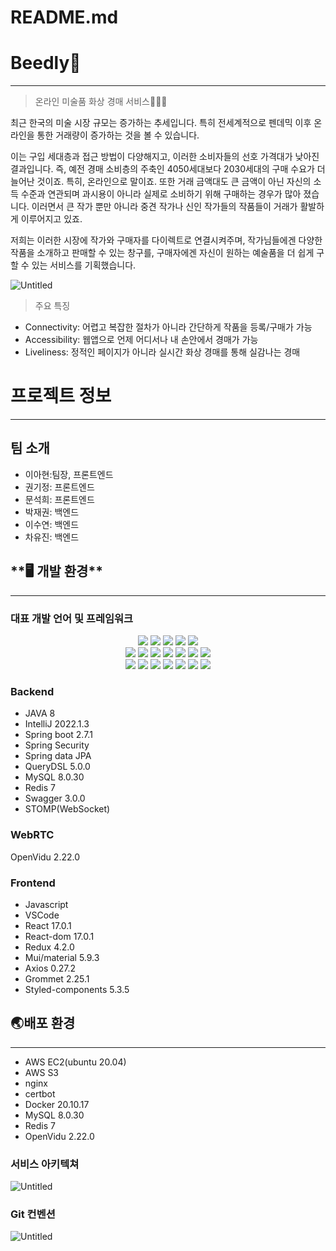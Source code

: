 # README.md

# **Beedly**🍯

---

> 온라인 미술품 화상 경매 서비스👨🏻‍💻

최근 한국의 미술 시장 규모는 증가하는 추세입니다. 특히 전세계적으로 펜데믹 이후 온라인을 통한 거래량이 증가하는 것을 볼 수 있습니다.

이는 구입 세대층과 접근 방법이 다양해지고, 이러한 소비자들의 선호 가격대가 낮아진 결과입니다. 즉, 예전 경매 소비층의 주축인 4050세대보다 2030세대의 구매 수요가 더 늘어난 것이죠. 특히, 온라인으로 말이죠. 또한 거래 금액대도 큰 금액이 아닌 자신의 소득 수준과 연관되며 과시용이 아니라 실제로 소비하기 위해 구매하는 경우가 많아 졌습니다. 이러면서 큰 작가 뿐만 아니라 중견 작가나 신인 작가들의 작품들이 거래가 활발하게 이루어지고 있죠.

저희는 이러한 시장에 작가와 구매자를 다이렉트로 연결시켜주며, 작가님들에겐 다양한 작품을 소개하고 판매할 수 있는 창구를, 구매자에겐 자신이 원하는 예술품을 더 쉽게 구할 수 있는 서비스를 기획했습니다.

![Untitled](README%20md%20a5e6810875f243b791370563b868475f/Untitled.png)

> 주요 특징

- Connectivity: 어렵고 복잡한 절차가 아니라 간단하게 작품을 등록/구매가 가능
- Accessibility: 웹앱으로 언제 어디서나 내 손안에서 경매가 가능
- Liveliness: 정적인 페이지가 아니라 실시간 화상 경매를 통해 실감나는 경매

# 프로젝트 정보

---

## 팀 소개

- 이아현:팀장, 프론트엔드
- 권기정: 프론트엔드
- 문석희: 프론트엔드
- 박재권: 백엔드
- 이수연: 백엔드
- 차유진: 백엔드

## \***\*🖥️ 개발 환경\*\***

---

### 대표 개발 언어 및 프레임워크
<div align=center> 
  <img src="https://img.shields.io/badge/java-007396?style=for-the-badge&logo=java&logoColor=white">  
  <img src="https://img.shields.io/badge/mysql-4479A1?style=for-the-badge&logo=mysql&logoColor=white"> 
  <img src="https://img.shields.io/badge/spring-6DB33F?style=for-the-badge&logo=spring&logoColor=white"> 
  <img src="https://img.shields.io/badge/springboot-6DB33F?style=for-the-badge&logo=springboot&logoColor=white"> 
  <img src="https://img.shields.io/badge/springSecurity-6DB33F?style=for-the-badge&logo=springsecurity&logoColor=white"> 
  <br>

  <img src="https://img.shields.io/badge/html5-E34F26?style=for-the-badge&logo=html5&logoColor=white"> 
  <img src="https://img.shields.io/badge/css-1572B6?style=for-the-badge&logo=css3&logoColor=white"> 
  <img src="https://img.shields.io/badge/javascript-F7DF1E?style=for-the-badge&logo=javascript&logoColor=black"> 
  <img src="https://img.shields.io/badge/react-61DAFB?style=for-the-badge&logo=react&logoColor=black"> 
  <img src="https://img.shields.io/badge/ReactRouter-CA4245?style=for-the-badge&logo=reactrouter&logoColor=white">
  <img src="https://img.shields.io/badge/Redux-593D88?style=for-the-badge&logo=redux&logoColor=white"> <img src="https://img.shields.io/badge/Node.js-43853D?style=for-the-badge&logo=node.js&logoColor=white">
  <br>

  <img src="https://img.shields.io/badge/gitlab-FC6D26?style=for-the-badge&logo=gitlab&logoColor=white">
  <img src="https://img.shields.io/badge/git-F05032?style=for-the-badge&logo=git&logoColor=white">
  <img src="https://img.shields.io/badge/notion-CA4245?style=for-the-badge&logo=notion&logoColor=white">
  <img src="https://img.shields.io/badge/docker-%230db7ed.svg?style=for-the-badge&logo=docker&logoColor=white">
  <img src="https://img.shields.io/badge/redis-%23DD0031.svg?style=for-the-badge&logo=redis&logoColor=white">
  <img src="https://img.shields.io/badge/jenkins-%232C5263.svg?style=for-the-badge&logo=jenkins&logoColor=white">
  <img src="https://img.shields.io/badge/nginx-%23009639.svg?style=for-the-badge&logo=nginx&logoColor=white">

<br>
</div>

### Backend

- JAVA 8
- IntelliJ 2022.1.3
- Spring boot 2.7.1
- Spring Security
- Spring data JPA
- QueryDSL 5.0.0
- MySQL 8.0.30
- Redis 7
- Swagger 3.0.0
- STOMP(WebSocket)

### WebRTC

OpenVidu 2.22.0

### Frontend

- Javascript
- VSCode
- React 17.0.1
- React-dom 17.0.1
- Redux 4.2.0
- Mui/material 5.9.3
- Axios 0.27.2
- Grommet 2.25.1
- Styled-components 5.3.5

## 🌏배포 환경

---

- AWS EC2(ubuntu 20.04)
- AWS S3
- nginx
- certbot
- Docker 20.10.17
- MySQL 8.0.30
- Redis 7
- OpenVidu 2.22.0

### 서비스 아키텍쳐

![Untitled](README%20md%20a5e6810875f243b791370563b868475f/Untitled%201.png)

### Git 컨벤션

![Untitled](README%20md%20a5e6810875f243b791370563b868475f/Untitled%202.png)
